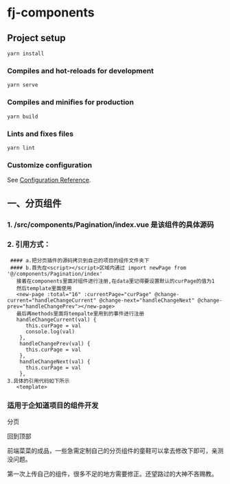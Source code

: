 # fj-components

## Project setup
```
yarn install
```

### Compiles and hot-reloads for development
```
yarn serve
```

### Compiles and minifies for production
```
yarn build
```

### Lints and fixes files
```
yarn lint
```

### Customize configuration
See [Configuration Reference](https://cli.vuejs.org/config/).

## 一、分页组件
  ### 1. /src/components/Pagination/index.vue 是该组件的具体源码
  ### 2. 引用方式：
     #### a.把分页插件的源码拷贝到自己的项目的组件文件夹下
     #### b.首先在<script></script>区域内通过 import newPage from '@/components/Pagination/index'
       接着在components里面对组件进行注册,在data里记得要设置默认的curPage的值为1
       然后template里面使用
       <new-page :total="16" :currentPage="curPage" @change-current="handleChangeCurrent" @change-next="handleChangeNext" @change-prev="handleChangePrev"></new-page>
       最后再methods里面将tempalte里用到的事件进行注册
       handleChangeCurrent(val) {
          this.curPage = val
          console.log(val)
        },
        handleChangePrev(val) {
          this.curPage = val
        },
        handleChangeNext(val) {
          this.curPage = val
        },
    3.具体的引用代码如下所示
       <template>
  <div class="hello">
    <h3>适用于企知道项目的组件开发</h3>
    <p>分页</p>
    <new-page :total="16" :currentPage="curPage" @change-current="handleChangeCurrent" @change-next="handleChangeNext" @change-prev="handleChangePrev"></new-page>
    <p>回到顶部</p>
  </div>
</template>

<script>
import newPage from '@/components/Pagination/index'
export default {
  name: 'HelloWorld',
  props: {
    msg: String,
  },
  data() {
    return {
      curPage: 11,
    }
  },
  methods: {
    handleChangeCurrent(val) {
      this.curPage = val
      console.log(val)
    },
    handleChangePrev(val) {
      this.curPage = val
    },
    handleChangeNext(val) {
      this.curPage = val
    },
  },
  components: {
    newPage,
  },
}
</script>
  
  前端菜菜的成品，一些急需定制自己的分页组件的童鞋可以拿去修改下即可，亲测没问题。
 
  第一次上传自己的组件，很多不足的地方需要修正。还望路过的大神不吝赐教。
